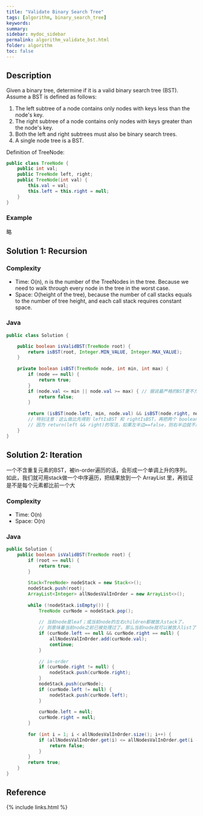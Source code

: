 ```yaml
---
title: "Validate Binary Search Tree"
tags: [algorithm, binary_search_tree]
keywords:
summary:
sidebar: mydoc_sidebar
permalink: algorithm_validate_bst.html
folder: algorithm
toc: false
---
```


## Description
Given a binary tree, determine if it is a valid binary search tree (BST).
Assume a BST is defined as follows:
1. The left subtree of a node contains only nodes with keys less than the node's key.
2. The right subtree of a node contains only nodes with keys greater than the node's key.
3. Both the left and right subtrees must also be binary search trees.
4. A single node tree is a BST.

Definition of TreeNode:
```java
public class TreeNode {
    public int val;
    public TreeNode left, right;
    public TreeNode(int val) {
        this.val = val;
        this.left = this.right = null;
    }
}
```

### Example
略
    
## Solution 1: Recursion

### Complexity
* Time: O(n), n is the number of the TreeNodes in the tree. Because we need to walk through every node in the tree in the worst case.
* Space: O(height of the tree), because the number of call stacks equals to the number of tree height, and each call stack requires constant space.

### Java
```java
public class Solution {

    public boolean isValidBST(TreeNode root) {
        return isBST(root, Integer.MIN_VALUE, Integer.MAX_VALUE);
    }  
    
    private boolean isBST(TreeNode node, int min, int max) {
        if (node == null) {
            return true;
        }
        if (node.val <= min || node.val >= max) { // 据说最严格的BST里不允许出现重复的值
            return false;
        }
      
        return (isBST(node.left, min, node.val) && isBST(node.right, node.val, max));
        // 特别注意：这么做比先得到 leftIsBST 和 rightIsBST，再把两个 boolean && 在一起 要 好 很 多！
        // 因为 return(left && right)的写法，如果左半边==false，则右半边就不用做了
    }
}
```

## Solution 2: Iteration
一个不含重复元素的BST，被in-order遍历的话，会形成一个单调上升的序列。
如此，我们就可用stack做一个中序遍历，把结果放到一个 ArrayList 里，再验证是不是每个元素都比前一个大

### Complexity
* Time: O(n)
* Space: O(n)

### Java
```java
public Solution {
    public boolean isValidBST(TreeNode root) {
        if (root == null) {
            return true;
        }
        
        Stack<TreeNode> nodeStack = new Stack<>();
        nodeStack.push(root);
        ArrayList<Integer> allNodesValInOrder = new ArrayList<>();
        
        while (!nodeStack.isEmpty()) {
            TreeNode curNode = nodeStack.pop();
            
            // 当前node是leaf；或当前node的左右children都被放入stack了，
            // 则意味着当前node之前已被处理过了。那么当前node就可以被放入list了
            if (curNode.left == null && curNode.right == null) {
                allNodesValInOrder.add(curNode.val);
                continue;
            }
            
            // in-order
            if (curNode.right != null) {
                nodeStack.push(curNode.right);
            }
            nodeStack.push(curNode);
            if (curNode.left != null) {
                nodeStack.push(curNode.left);
            }
            
            curNode.left = null;
            curNode.right = null;
        }
        
        for (int i = 1; i < allNodesValInOrder.size(); i++) {
            if (allNodesValInOrder.get(i) <= allNodesValInOrder.get(i - 1)) {
                return false;
            }
        }
        return true;
    }
}
```

## Reference

{% include links.html %}

